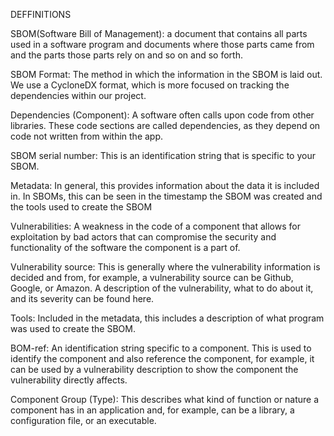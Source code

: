DEFFINITIONS

SBOM(Software Bill of Management): a document that contains all parts used in a software program and documents where those parts came from and the parts those parts rely on and so on and so forth.

SBOM Format: The method in which the information in the SBOM is laid out. We use a CycloneDX format, which is more focused on tracking the dependencies within our project.

Dependencies (Component): A software often calls upon code from other libraries. These code sections are called dependencies, as they depend on code not written from within the app.

SBOM serial number: This is an identification string that is specific to your SBOM.

Metadata: In general, this provides information about the data it is included in. In SBOMs, this can be seen in the timestamp the SBOM was created and the tools used to create the SBOM

Vulnerabilities: A weakness in the code of a component that allows for exploitation by bad actors that can compromise the security and functionality of the software the component is a part of.

Vulnerability source: This is generally where the vulnerability information is decided and from, for example, a vulnerability source can be Github, Google, or Amazon. A description of the vulnerability, what to do about it, and its severity can be found here.

Tools: Included in the metadata, this includes a description of what program was used to create the SBOM.

BOM-ref: An identification string specific to a component. This is used to identify the component and also reference the component, for example, it can be used by a vulnerability description to show the component the vulnerability directly affects.

Component Group (Type): This describes what kind of function or nature a component has in an application and, for example, can be a library, a configuration file, or an executable.
